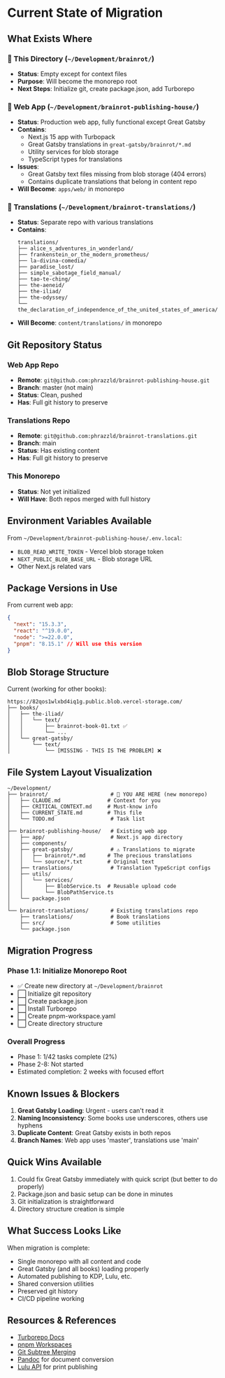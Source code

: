 # Current State of Migration

## What Exists Where

### 📁 This Directory (`~/Development/brainrot/`)
- **Status**: Empty except for context files
- **Purpose**: Will become the monorepo root
- **Next Steps**: Initialize git, create package.json, add Turborepo

### 📁 Web App (`~/Development/brainrot-publishing-house/`)
- **Status**: Production web app, fully functional except Great Gatsby
- **Contains**:
  - Next.js 15 app with Turbopack
  - Great Gatsby translations in `great-gatsby/brainrot/*.md`
  - Utility services for blob storage
  - TypeScript types for translations
- **Issues**: 
  - Great Gatsby text files missing from blob storage (404 errors)
  - Contains duplicate translations that belong in content repo
- **Will Become**: `apps/web/` in monorepo

### 📁 Translations (`~/Development/brainrot-translations/`)
- **Status**: Separate repo with various translations
- **Contains**:
  ```
  translations/
  ├── alice_s_adventures_in_wonderland/
  ├── frankenstein_or_the_modern_prometheus/
  ├── la-divina-comedia/
  ├── paradise_lost/
  ├── simple_sabotage_field_manual/
  ├── tao-te-ching/
  ├── the-aeneid/
  ├── the-iliad/
  ├── the-odyssey/
  └── the_declaration_of_independence_of_the_united_states_of_america/
  ```
- **Will Become**: `content/translations/` in monorepo

## Git Repository Status

### Web App Repo
- **Remote**: `git@github.com:phrazzld/brainrot-publishing-house.git`
- **Branch**: master (not main)
- **Status**: Clean, pushed
- **Has**: Full git history to preserve

### Translations Repo  
- **Remote**: `git@github.com:phrazzld/brainrot-translations.git`
- **Branch**: main
- **Status**: Has existing content
- **Has**: Full git history to preserve

### This Monorepo
- **Status**: Not yet initialized
- **Will Have**: Both repos merged with full history

## Environment Variables Available

From `~/Development/brainrot-publishing-house/.env.local`:
- `BLOB_READ_WRITE_TOKEN` - Vercel blob storage token
- `NEXT_PUBLIC_BLOB_BASE_URL` - Blob storage URL
- Other Next.js related vars

## Package Versions in Use

From current web app:
```json
{
  "next": "15.3.3",
  "react": "^19.0.0",
  "node": ">=22.0.0",
  "pnpm": "8.15.1" // Will use this version
}
```

## Blob Storage Structure

Current (working for other books):
```
https://82qos1wlxbd4iq1g.public.blob.vercel-storage.com/
├── books/
│   ├── the-iliad/
│   │   └── text/
│   │       ├── brainrot-book-01.txt ✅
│   │       └── ...
│   └── great-gatsby/
│       └── text/
│           └── [MISSING - THIS IS THE PROBLEM] ❌
```

## File System Layout Visualization

```
~/Development/
├── brainrot/                    # 📍 YOU ARE HERE (new monorepo)
│   ├── CLAUDE.md               # Context for you
│   ├── CRITICAL_CONTEXT.md     # Must-know info
│   ├── CURRENT_STATE.md        # This file
│   └── TODO.md                  # Task list
│
├── brainrot-publishing-house/   # Existing web app
│   ├── app/                     # Next.js app directory
│   ├── components/
│   ├── great-gatsby/            # ⚠️ Translations to migrate
│   │   ├── brainrot/*.md       # The precious translations
│   │   └── source/*.txt        # Original text
│   ├── translations/            # Translation TypeScript configs
│   ├── utils/
│   │   └── services/
│   │       ├── BlobService.ts  # Reusable upload code
│   │       └── BlobPathService.ts
│   └── package.json
│
└── brainrot-translations/       # Existing translations repo
    ├── translations/            # Book translations
    ├── src/                     # Some utilities
    └── package.json
```

## Migration Progress

### Phase 1.1: Initialize Monorepo Root
- ✅ Create new directory at `~/Development/brainrot`
- ⬜ Initialize git repository
- ⬜ Create package.json
- ⬜ Install Turborepo
- ⬜ Create pnpm-workspace.yaml
- ⬜ Create directory structure

### Overall Progress
- Phase 1: 1/42 tasks complete (2%)
- Phase 2-8: Not started
- Estimated completion: 2 weeks with focused effort

## Known Issues & Blockers

1. **Great Gatsby Loading**: Urgent - users can't read it
2. **Naming Inconsistency**: Some books use underscores, others use hyphens
3. **Duplicate Content**: Great Gatsby exists in both repos
4. **Branch Names**: Web app uses 'master', translations use 'main'

## Quick Wins Available

1. Could fix Great Gatsby immediately with quick script (but better to do properly)
2. Package.json and basic setup can be done in minutes
3. Git initialization is straightforward
4. Directory structure creation is simple

## What Success Looks Like

When migration is complete:
- Single monorepo with all content and code
- Great Gatsby (and all books) loading properly
- Automated publishing to KDP, Lulu, etc.
- Shared conversion utilities
- Preserved git history
- CI/CD pipeline working

## Resources & References

- [Turborepo Docs](https://turbo.build/repo/docs)
- [pnpm Workspaces](https://pnpm.io/workspaces)
- [Git Subtree Merging](https://git-scm.com/book/en/v2/Git-Tools-Advanced-Merging)
- [Pandoc](https://pandoc.org/) for document conversion
- [Lulu API](https://developers.lulu.com/) for print publishing